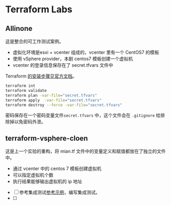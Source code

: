 # Terraform Labs

## Allinone

这是整合的可工作测试案例。

* 虚拟化环境是esxi + vcenter 组成的，vcenter 里有一个 CentOS7 的模板
* 使用 vSphere provider，本剧 centos7 模板创建一个虚拟机
* vcenter 的登录信息保存在了 secret.tfvars 文件中



Terraform [的安装步骤见官方文档](https://learn.hashicorp.com/terraform)。

```sh
terraform int
terraform validate
terraform plan -var-file="secret.tfvars"
terraform apply  -var-file="secret.tfvars"
terraform destroy --force -var-file="secret.tfvars"
```

密码保存在一个密码变量文件`secret.tfvars` 中，这个文件会在 `.gitignore`  给排除掉以免密码外泄。



## terraform-vsphere-cloen

这是上一个实验的重构，将 mian.tf 文件中的变量定义和赋值都放在了独立的文件中。

* 通过 vcenter 中的 centos 7 模板创建虚拟机
* 可以指定虚拟机个数
* 执行结果能够输出虚拟机的 ip 地址





- [ ] 参考集成测试[参考示例](https://github.com/Azure/terraform/blob/master/samples/integration-testing/src/azure-pipeline.yaml)，编写集成测试。
- [ ] 

